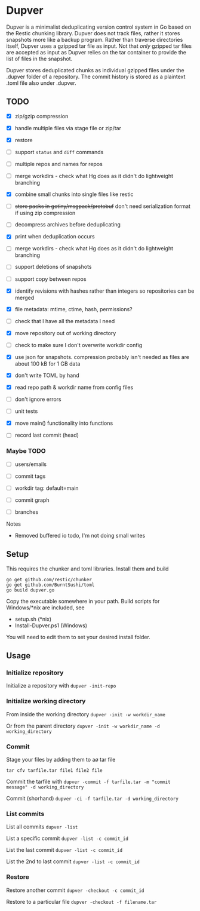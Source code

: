 # Dupver
Dupver is a minimalist deduplicating version control system in Go based on 
the Restic chunking library.
Dupver does not track files, rather it stores snapshots more like
a backup program. Rather than traverse directories itself, Dupver
uses a gzipped tar file as input. Not that *only* gzipped tar files
are accepted as input as Dupver relies on the tar container to
provide the list of files in the snapshot.

Dupver stores deduplicated chunks as individual gzipped files
under the .dupver folder of a repository. The commit history
is stored as a plaintext .toml file also under .dupver.

## TODO
* [x] zip/gzip compression
* [x] handle multiple files via stage file or zip/tar
* [x] restore
* [ ] support `status` and `diff` commands
* [ ] multiple repos and names for repos
* [ ] merge workdirs - check what Hg does as it didn't do lightweight branching
* [x] combine small chunks into single files like restic
* [ ] ~~store packs in gotiny/msgpack/protobuf~~ don't need serialization format if using zip compression
* [ ] decompress archives before deduplicating
* [x] print when deduplication occurs
* [ ] merge workdirs - check what Hg does as it didn't do lightweight branching
* [ ] support deletions of snapshots
* [ ] support copy between repos
* [x] identify revisions with hashes rather than integers so repositories can be merged
* [x] file metadata: mtime, ctime, hash, permissions?
* [ ] check that I have all the metadata I need
* [x] move repository out of working directory
* [ ] check to make sure I don't overwrite workdir config
* [x] use json for snapshots. compression probably isn't needed as files are about 100 kB for 1 GB data 
* [x] don't write TOML by hand
* [x] read repo path & workdir name from config files
* [ ] don't ignore errors
* [ ] unit tests
* [x] move main() functionality into functions
* [ ] record last commit (head)



### Maybe TODO
* [ ] users/emails
* [ ] commit tags
* [ ] workdir tag: default=main 
* [ ] commit graph
* [ ] branches



Notes
* Removed buffered io todo, I'm not doing small writes


## Setup
This requires the chunker and toml libraries. Install them and build
```
go get github.com/restic/chunker
go get github.com/BurntSushi/toml
go build dupver.go
```

Copy the executable somewhere in your path. Build scripts for 
Windows/*nix are included, see

* setup.sh (*nix)
* Install-Dupver.ps1 (Windows)

You will need to edit them to set your desired install folder.

## Usage

### Initialize repository
Initialize a repository with
`dupver -init-repo`

### Initialize working directory
From inside the working directory
`dupver -init -w workdir_name`

Or from the parent directory
`dupver -init -w workdir_name -d working_directory`

### Commit
Stage your files by adding them to aø tar file

`tar cfv tarfile.tar file1 file2 file`

Commit the tarfile with
`dupver -commit -f tarfile.tar -m "commit message" -d working_directory`

Commit (shorhand)
`dupver -ci -f tarfile.tar -d working_directory`

### List commits
List all commits
`dupver -list`

List a specific commit
`dupver -list -c commit_id`

List the last commit
`dupver -list -c commit_id`

List the 2nd to last commit
`dupver -list -c commit_id`

### Restore
Restore another commit
`dupver -checkout -c commit_id`

Restore to a particular file
`dupver -checkout -f filename.tar`

